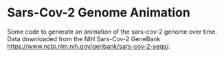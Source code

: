 # Sars-Cov-2 Genome Animation
Some code to generate an animation of the sars-cov-2 genome over time. Data downloaded from the NIH Sars-Cov-2 GeneBank https://www.ncbi.nlm.nih.gov/genbank/sars-cov-2-seqs/.
